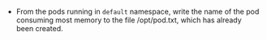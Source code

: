 - From the pods running in `default` namespace, write the name of the pod consuming most memory to the file /opt/pod.txt, which has already been created.